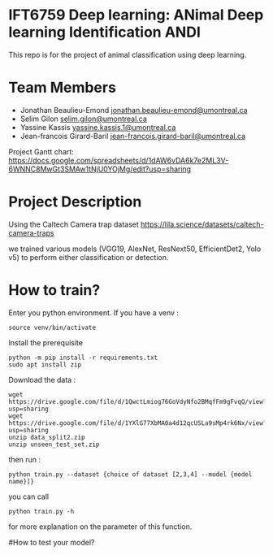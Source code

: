 # IFT6759 Deep learning:  ANimal Deep learning Identification ANDI
This repo is for the project of animal classification using deep learning. 

# Team Members
- Jonathan Beaulieu-Emond jonathan.beaulieu-emond@umontreal.ca
- Selim Gilon selim.gilon@umontreal.ca
- Yassine Kassis yassine.kassis.1@umontreal.ca
- Jean-francois Girard-Baril jean-francois.girard-baril@umontreal.ca

Project Gantt chart: https://docs.google.com/spreadsheets/d/1dAW6vDA6k7e2ML3V-6WNNC8MwGt3SMAw1tNjU0YOjMg/edit?usp=sharing

# Project Description

Using the Caltech Camera trap dataset
https://lila.science/datasets/caltech-camera-traps

we trained various models (VGG19, AlexNet, ResNext50, EfficientDet2, Yolo v5)
to perform either classification or detection.

# How to train?

Enter you python environment. If you have a venv :
```
source venv/bin/activate
```
Install the prerequisite
```
python -m pip install -r requirements.txt
sudo apt install zip
```
Download the data :

```
wget https://drive.google.com/file/d/1QwctLmiog76GoVdyNfo2BMqfFm9gFvqQ/view?usp=sharing
wget https://drive.google.com/file/d/1YXlG77XbMA0a4d12qcUSLa9sMp4rk6Nx/view?usp=sharing
unzip data_split2.zip
unzip unseen_test_set.zip
```
then run :
```
python train.py --dataset {choice of dataset [2,3,4] --model {model name}]}
```

you can call 
```
python train.py -h
```
for more explanation on the parameter of this function.


#How to test your model?


